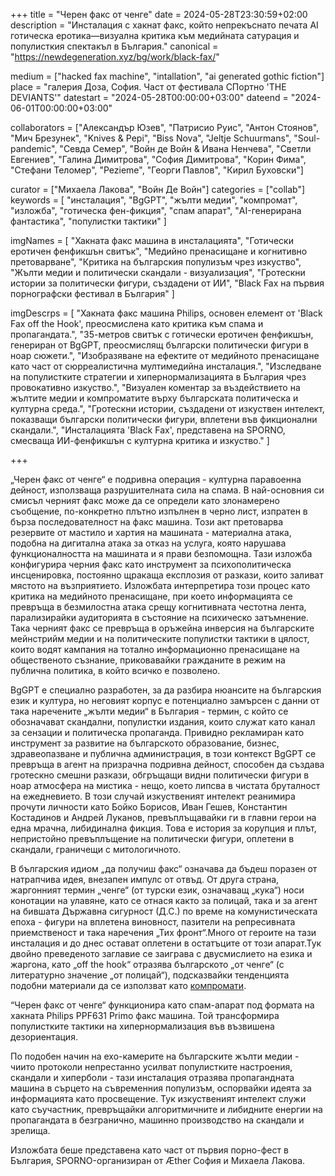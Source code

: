 +++
title = "Черен факс от ченге"
date = 2024-05-28T23:30:59+02:00
description = "Инсталация с хакнат факс, който непрекъснато печата AI готическа еротика—визуална критика към медийната сатурация и популисткия спектакъл в България."
canonical = "https://newdegeneration.xyz/bg/work/black-fax/"

medium = ["hacked fax machine", "intallation", "ai generated gothic fiction"]
place = "галерия Доза, София. Част от фестивала СПортно 'THE DEVIANTS'"
datestart = "2024-05-28T00:00:00+03:00"
dateend = "2024-06-01T00:00:00+03:00"

collaborators = ["Александър Юзев", "Патрисио Руис", "Антон Стоянов", "Мич Брезунек", "Knives & Pepi", "Biss Nova", "Jeltje Schuurmans", "Soul-pandemic", "Севда Семер", "Войн де Войн & Ивана Ненчева", "Светли Евгениев", "Галина Димитрова", "София Димитрова", "Корин Фима", "Стефани Теломер", "Pezieme", "Георги Павлов", "Кирил Буховски"]

curator = ["Михаела Лакова", "Войн Де Войн"]
categories = ["collab"]
keywords = [
  "инсталация",
  "BgGPT",
  "жълти медии",
  "компромат",
  "изложба",
  "готическа фен-фикция",
  "спам апарат",
  "AI-генерирана фантастика",
  "популистки тактики"
]


imgNames = [
    "Хакната факс машина в инсталацията",
    "Готически еротичен фенфикшън свитък",
    "Медийно пренасищане и когнитивно претоварване",
    "Критика на българския популизъм чрез изкуство",
    "Жълти медии и политически скандали - визуализация",
    "Гротескни истории за политически фигури, създадени от ИИ",
    "Black Fax на първия порнографски фестивал в България"
]

imgDescrps = [
    "Хакната факс машина Philips, основен елемент от 'Black Fax off the Hook', преосмислена като критика към спама и пропагандата.",
    "35-метров свитък с готически еротичен фенфикшън, генериран от BgGPT, преосмислящ български политически фигури в ноар сюжети.",
    "Изобразяване на ефектите от медийното пренасищане като част от сюрреалистична мултимедийна инсталация.",
    "Изследване на популистките стратегии и хипернормализацията в България чрез провокативно изкуство.",
    "Визуален коментар за въздействието на жълтите медии и компроматите върху българската политическа и културна среда.",
    "Гротескни истории, създадени от изкуствен интелект, показващи български политически фигури, вплетени във фикционални скандали.",
    "Инсталацията 'Black Fax', представена на SPORNO, смесваща ИИ-фенфикшън с културна критика и изкуство."
]

+++

„Черен факс от ченге“ е подривна операция - културна паравоенна дейност, използваща разрушителната сила на спама. В най-основния си смисъл черният факс може да се определи като злонамерено съобщение, по-конкретно плътно изпълнен в черно лист, изпратен в бърза последователност на факс машина. Този акт претоварва резервите от мастило и хартия на машината - материална атака, подобна на дигитална атака за отказ на услуга, която нарушава функционалността на машината и я прави безпомощна. Тази изложба конфигурира черния факс като инструмент за психополитическа инсценировка, постоянно щракаща експлозия от разкази, които заливат мястото на възприятието. Изложбата интерпретира този процес като критика на медийното пренасищане, при което информацията се превръща в безмилостна атака срещу когнитивната честотна лента, парализирайки аудиторията в състояние на психическо затъмнение. Така черният факс се превръща в оръжейна инверсия на българските мейнстрийм медии и на политическите популистки тактики в цялост, които водят кампания на тотално информационно пренасищане на общественото съзнание, приковавайки гражданите в режим на публична политика, в който всичко е позволено.

BgGPT е специално разработен, за да разбира нюансите на българския език и култура, но неговият корпус е потенциално замърсен с данни от така наречените „жълти медии“ в България - термин, с който се обозначават скандални, популистки издания, които служат като канал за сензации и политическа пропаганда. Привидно рекламиран като инструмент за развитие на българското образование, бизнес, здравеопазване и публична администрация, в този контекст BgGPT се превръща в агент на призрачна подривна дейност, способен да създава гротескно смешни разкази, обгръщащи видни политически фигури в ноар атмосфера на мистика - нещо, което липсва в чистата бруталност на ежедневието. В този случай изкуственият интелект реанимира прочути личности като Бойко Борисов, Иван Гешев, Константин Костадинов и Андрей Луканов, превъплъщавайки ги в главни герои на една мрачна, либидинална фикция. Това е история за корупция и плът, непристойно превъплъщение на политически фигури, оплетени в скандали, граничещи с митологичното.

В българския идиом „да получиш факс“ означава да бъдеш поразен от натрапчива идея, внезапен импулс от отвъд. От друга страна, жаргонният термин „ченге“ (от турски език, означаващ „кука“) носи конотации на улавяне, като се отнася както за полицай, така и за агент на бившата Държавна сигурност (Д.С.) по време на комунистическата епоха - фигури на вплетена виновност, пазители на репресивната приемственост и така наречения „Тих фронт“.Много от героите на тази инсталация и до днес остават оплетени в остатъците от този апарат.Тук двойно преведеното заглавие се заиграва с двусмислието на езика и жаргона, като „off the hook“ отразява българското „от ченге“ (с литературно значение „от полицай“), подсказвайки тенденцията подобни материали да се използват като [компромати](https://en.wikipedia.org/wiki/Kompromat).

“Черен факс от ченге“ функционира като спам-апарат под формата на хакната Philips PPF631 Primo факс машина. Той трансформира популистките тактики на хипернормализация във възвишена дезориентация.

По подобен начин на ехо-камерите на българските жълти медии - чиито протоколи непрестанно усилват популистките настроения, скандали и хиперболи - тази инсталация отразява пропагандната машина в сърцето на съвременния популизъм, оспорвайки идеята за информацията като просвещение. 
Тук изкуственият интелект служи като съучастник, превръщайки алгоритмичните и либидните енергии на пропагандата в безгранично, машинно производство на скандали и зрелища.

Изложбата беше представена като част от първия порно-фест в България, SPORNO-организиран от Æther София и Михаела Лакова.

